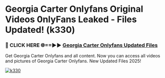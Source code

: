 # Georgia Carter Onlyfans Original Videos 0nlyFans Leaked - Files Updated! (k330)

<h3>🔴 CLICK HERE 🌐==►► <a href="https://tinyurl.com/ms9xzufz" rel="nofollow">Georgia Carter Onlyfans Updated Files</a></h3>

Get Georgia Carter Onlyfans and all content. Now you can access all videos and pictures of Georgia Carter Onlyfans. New Updated Files 2025!

[![k330](https://i.imgur.com/PQ7UWWw.gif)](https://tinyurl.com/ms9xzufz)
